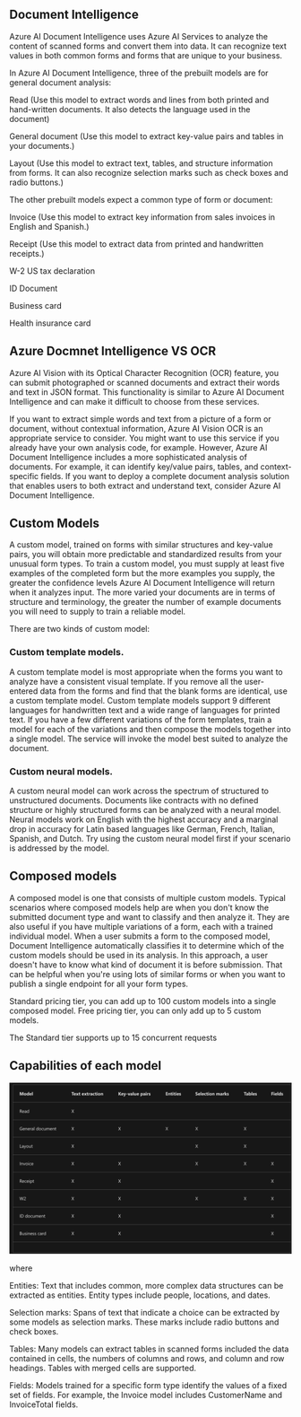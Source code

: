 ## Document Intelligence

Azure AI Document Intelligence uses Azure AI Services to analyze the content of scanned forms and convert them into data. It can recognize text values in both common forms and forms that are unique to your business.

In Azure AI Document Intelligence, three of the prebuilt models are for general document analysis:

Read (Use this model to extract words and lines from both printed and hand-written documents. It also detects the language used in the document)

General document (Use this model to extract key-value pairs and tables in your documents.)

Layout (Use this model to extract text, tables, and structure information from forms. It can also recognize selection marks such as check boxes and radio buttons.)


The other prebuilt models expect a common type of form or document:

Invoice (Use this model to extract key information from sales invoices in English and Spanish.)

Receipt (Use this model to extract data from printed and handwritten receipts.)

W-2 US tax declaration

ID Document

Business card

Health insurance card


## Azure Docmnet Intelligence VS OCR

Azure AI Vision with its Optical Character Recognition (OCR) feature, you can submit photographed or scanned documents and extract their words and text in JSON format. This functionality is similar to Azure AI Document Intelligence and can make it difficult to choose from these services.

If you want to extract simple words and text from a picture of a form or document, without contextual information, Azure AI Vision OCR is an appropriate service to consider. You might want to use this service if you already have your own analysis code, for example. However, Azure AI Document Intelligence includes a more sophisticated analysis of documents. For example, it can identify key/value pairs, tables, and context-specific fields. If you want to deploy a complete document analysis solution that enables users to both extract and understand text, consider Azure AI Document Intelligence.

## Custom Models

A custom model, trained on forms with similar structures and key-value pairs, you will obtain more predictable and standardized results from your unusual form types.
To train a custom model, you must supply at least five examples of the completed form but the more examples you supply, the greater the confidence levels Azure AI Document Intelligence will return when it analyzes input. The more varied your documents are in terms of structure and terminology, the greater the number of example documents you will need to supply to train a reliable model.

There are two kinds of custom model:

### Custom template models.
 A custom template model is most appropriate when the forms you want to analyze have a consistent visual template. If you remove all the user-entered data from the forms and find that the blank forms are identical, use a custom template model. Custom template models support 9 different languages for handwritten text and a wide range of languages for printed text. If you have a few different variations of the form templates, train a model for each of the variations and then compose the models together into a single model. The service will invoke the model best suited to analyze the document.
### Custom neural models.
 A custom neural model can work across the spectrum of structured to unstructured documents. Documents like contracts with no defined structure or highly structured forms can be analyzed with a neural model. Neural models work on English with the highest accuracy and a marginal drop in accuracy for Latin based languages like German, French, Italian, Spanish, and Dutch. Try using the custom neural model first if your scenario is addressed by the model.

## Composed models

A composed model is one that consists of multiple custom models. Typical scenarios where composed models help are when you don't know the submitted document type and want to classify and then analyze it. They are also useful if you have multiple variations of a form, each with a trained individual model. When a user submits a form to the composed model, Document Intelligence automatically classifies it to determine which of the custom models should be used in its analysis. In this approach, a user doesn't have to know what kind of document it is before submission. That can be helpful when you're using lots of similar forms or when you want to publish a single endpoint for all your form types.

Standard pricing tier, you can add up to 100 custom models into a single composed model. Free pricing tier, you can only add up to 5 custom models.

The Standard tier supports up to 15 concurrent requests 

## Capabilities of each model

<div align="center">
<img src="document-intelligence.jpg">
</div> 

where 

Entities: Text that includes common, more complex data structures can be extracted as entities. Entity types include people, locations, and dates.

Selection marks: Spans of text that indicate a choice can be extracted by some models as selection marks. These marks include radio buttons and check boxes.

Tables: Many models can extract tables in scanned forms included the data contained in cells, the numbers of columns and rows, and column and row headings. Tables with merged cells are supported.

Fields: Models trained for a specific form type identify the values of a fixed set of fields. For example, the Invoice model includes CustomerName and InvoiceTotal fields.
